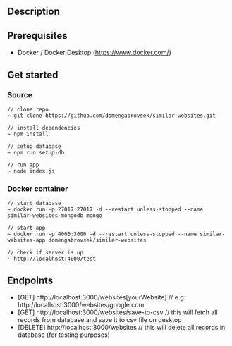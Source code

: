 ## Description

## Prerequisites

- Docker / Docker Desktop (<https://www.docker.com/>)

## Get started

### Source
```
// clone repo
~ git clone https://github.com/domengabrovsek/similar-websites.git

// install dependencies
~ npm install 

// setup database
~ npm run setup-db 

// run app
~ node index.js
```

### Docker container

```
// start database
~ docker run -p 27017:27017 -d --restart unless-stopped --name similar-websites-mongodb mongo

// start app
~ docker run -p 4000:3000 -d --restart unless-stopped --name similar-websites-app domengabrovsek/similar-websites

// check if server is up 
~ http://localhost:4000/test
```

## Endpoints

- [GET] http://localhost:3000/websites[yourWebsite] // e.g. http://localhost:3000/websites/google.com
- [GET] http://localhost:3000/websites/save-to-csv // this will fetch all records from database and save it to csv file on desktop
- [DELETE] http://localhost:3000/websites // this will delete all records in database (for testing purposes)
